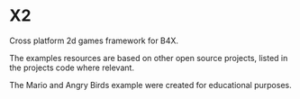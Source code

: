 # X2
Cross platform 2d games framework for B4X.

The examples resources are based on other open source projects, listed in the projects code where relevant.

The Mario and Angry Birds example were created for educational purposes.
